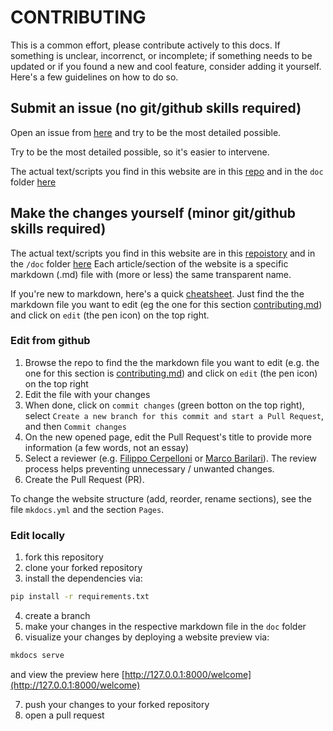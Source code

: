 # CONTRIBUTING

This is a common effort, please contribute actively to this docs. 
If something is unclear, incorrenct, or incomplete; if something needs to be updated or if you found a new and cool feature, consider adding it yourself.
Here's a few guidelines on how to do so. 


## Submit an issue (no git/github skills required)
Open an issue from [here](https://github.com/cpp-lln-lab/CPP_LabGuide/issues/new/choose) and try to be the most detailed possible.

Try to be the most detailed possible, so it's easier to intervene. 

The actual text/scripts you find in this website are in this [repo](https://github.com/cpp-lln-lab/CPP_LabGuide) and in the `doc` folder [here](https://github.com/cpp-lln-lab/CPP_LabGuide/tree/main/doc)

## Make the changes yourself (minor git/github skills required)

The actual text/scripts you find in this website are in this [repoistory](https://github.com/cpp-lln-lab/CPP_HPC) and in the `/doc` folder [here](https://github.com/cpp-lln-lab/CPP_HPC/tree/main/doc)
Each article/section of the website is a specific markdown (.md) file with (more or less) the same transparent name.

If you're new to markdown, here's a quick [cheatsheet](https://www.markdownguide.org/cheat-sheet/).
Just find the the markdown file you want to edit (eg the one for this section [contributing.md](https://github.com/cpp-lln-lab/CPP_LabGuide/blob/main/doc/contributing.md)) and click on `edit` (the pen icon) on the top right.


### Edit from github 

1. Browse the repo to find the the markdown file you want to edit (e.g. the one for this section is [contributing.md](https://github.com/cpp-lln-lab/CPP_HPC/blob/main/doc/contributing.md)) and click on `edit` (the pen icon) on the top right
2. Edit the file with your changes
3. When done, click on `commit changes` (green botton on the top right), select `Create a new branch for this commit and start a Pull Request`, and then `Commit changes`
4. On the new opened page, edit the Pull Request's title to provide more information (a few words, not an essay)
5. Select a reviewer (e.g. [Filippo Cerpelloni](https://github.com/fcerpe) or [Marco Barilari](https://github.com/marcobarilari)). The review process helps preventing unnecessary / unwanted changes.
6. Create the Pull Request (PR).

To change the website structure (add, reorder, rename sections), see the file `mkdocs.yml` and the section `Pages`.


### Edit locally

1. fork this repository
2. clone your forked repository
3. install the dependencies via:

```bash
pip install -r requirements.txt
```

4. create a branch
5. make your changes in the respective markdown file in the `doc` folder
6. visualize your changes by deploying a website preview via:

```bash
mkdocs serve
```

and view the preview here [http://127.0.0.1:8000/welcome](http://127.0.0.1:8000/welcome)

7. push your changes to your forked repository
8. open a pull request
